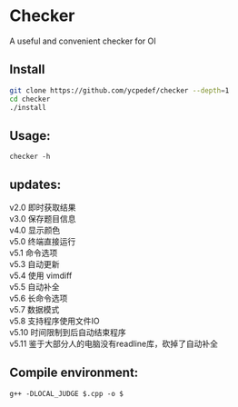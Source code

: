 # Checker
A useful and convenient checker for OI

## Install
```bash
git clone https://github.com/ycpedef/checker --depth=1
cd checker
./install
```

## Usage:
```
checker -h
```

## updates:
v2.0 即时获取结果  
v3.0 保存题目信息  
v4.0 显示颜色  
v5.0 终端直接运行  
v5.1 命令选项  
v5.3 自动更新  
v5.4 使用 vimdiff  
v5.5 自动补全  
v5.6 长命令选项  
v5.7 数据模式  
v5.8 支持程序使用文件IO  
v5.10 时间限制到后自动结束程序  
v5.11 鉴于大部分人的电脑没有readline库，砍掉了自动补全  


## Compile environment:
```
g++ -DLOCAL_JUDGE $.cpp -o $
```

